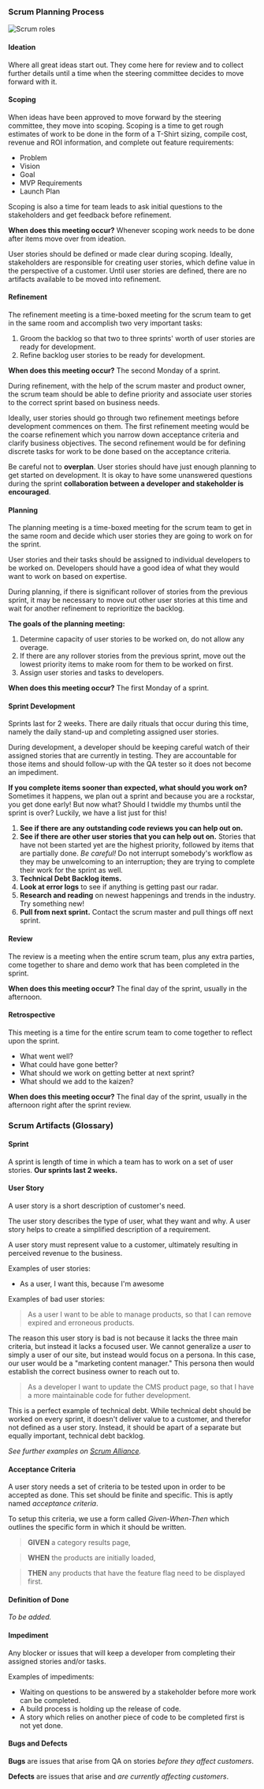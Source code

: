 ### Scrum Planning Process
![Scrum roles](../images/scrum-process.png)

#### Ideation
Where all great ideas start out. They come here for review and to collect further details until a time when the steering committee decides to move forward with it.

#### Scoping
When ideas have been approved to move forward by the steering committee, they move into scoping. Scoping is a time to get rough estimates of work to be done in the form of a T-Shirt sizing, compile cost, revenue and ROI information, and complete out feature requirements:

* Problem
* Vision
* Goal
* MVP Requirements
* Launch Plan

Scoping is also a time for team leads to ask initial questions to the stakeholders and get feedback before refinement.

**When does this meeting occur?** Whenever scoping work needs to be done after items move over from ideation.

User stories should be defined or made clear during scoping. Ideally, stakeholders are responsible for creating user stories, which define value in the perspective of a customer. Until user stories are defined, there are no artifacts available to be moved into refinement.

#### Refinement
The refinement meeting is a time-boxed meeting for the scrum team to get in the same room and accomplish two very important tasks:

1. Groom the backlog so that two to three sprints' worth of user stories are ready for development.
2. Refine backlog user stories to be ready for development.

**When does this meeting occur?** The second Monday of a sprint.

During refinement, with the help of the scrum master and product owner, the scrum team should be able to define priority and associate user stories to the correct sprint based on business needs.

Ideally, user stories should go through two refinement meetings before development commences on them. The first refinement meeting would be the coarse refinement which you narrow down acceptance criteria and clarify business objectives. The second refinement would be for defining discrete tasks for work to be done based on the acceptance criteria.

Be careful not to **overplan**. User stories should have just enough planning to get started on development. It is okay to have some unanswered questions during the sprint **collaboration between a developer and stakeholder is encouraged**.

#### Planning
The planning meeting is a time-boxed meeting for the scrum team to get in the same room and decide which user stories they are going to work on for the sprint.

User stories and their tasks should be assigned to individual developers to be worked on. Developers should have a good idea of what they would want to work on based on expertise.

During planning, if there is significant rollover of stories from the previous sprint, it may be necessary to move out other user stories at this time and wait for another refinement to reprioritize the backlog.

**The goals of the planning meeting:**
1. Determine capacity of user stories to be worked on, do not allow any overage.
2. If there are any rollover stories from the previous sprint, move out the lowest priority items to make room for them to be worked on first.
3. Assign user stories and tasks to developers.

**When does this meeting occur?** The first Monday of a sprint.

#### Sprint Development
Sprints last for 2 weeks. There are daily rituals that occur during this time, namely the daily stand-up and completing assigned user stories.

During development, a developer should be keeping careful watch of their assigned stories that are currently in testing. They are accountable for those items and should follow-up with the QA tester so it does not become an impediment.

**If you complete items sooner than expected, what should you work on?**
Sometimes it happens, we plan out a sprint and because you are a rockstar, you get done early! But now what? Should I twiddle my thumbs until the sprint is over? Luckily, we have a list just for this!

1. **See if there are any outstanding code reviews you can help out on.**
2. **See if there are other user stories that you can help out on.** Stories that have not been started yet are the highest priority, followed by items that are partially done. *Be careful!* Do not interrupt somebody's workflow as they may be unwelcoming to an interruption; they are trying to complete their work for the sprint as well.
3. **Technical Debt Backlog items.**
4. **Look at error logs** to see if anything is getting past our radar.
5. **Research and reading** on newest happenings and trends in the industry. Try something new!
6. **Pull from next sprint.** Contact the scrum master and pull things off next sprint.

#### Review
The review is a meeting when the entire scrum team, plus any extra parties, come together to share and demo work that has been completed in the sprint.

**When does this meeting occur?** The final day of the sprint, usually in the afternoon.

#### Retrospective
This meeting is a time for the entire scrum team to come together to reflect upon the sprint.

* What went well?
* What could have gone better?
* What should we work on getting better at next sprint?
* What should we add to the kaizen?

**When does this meeting occur?** The final day of the sprint, usually in the afternoon right after the sprint review.


### Scrum Artifacts (Glossary)

#### Sprint
A sprint is length of time in which a team has to work on a set of user stories. **Our sprints last 2 weeks.**

#### User Story
A user story is a short description of customer's need.

The user story describes the type of user, what they want and why. A user story helps to create a simplified description of a requirement.

A user story must represent value to a customer, ultimately resulting in perceived revenue to the business.

Examples of user stories:
* As a user, I want this, because I'm awesome

Examples of bad user stories:
> As a user I want to be able to manage products, so that I can remove expired and erroneous products.

The reason this user story is bad is not because it lacks the three main criteria, but instead it lacks a focused user. We cannot generalize a *user* to simply a user of our site, but instead would focus on a persona. In this case, our user would be a "marketing content manager." This persona then would establish the correct business owner to reach out to.

> As a developer I want to update the CMS product page, so that I have a more maintainable code for futher development.

This is a perfect example of technical debt. While technical debt should be worked on every sprint, it doesn't deliver value to a customer, and therefor not defined as a user story. Instead, it should be apart of a separate but equally important, technical debt backlog.

*See further examples on [Scrum Alliance](https://www.scrumalliance.org/community/articles/2011/august/5-common-mistakes-we-make-writing-user-stories).*

#### Acceptance Criteria
A user story needs a set of criteria to be tested upon in order to be accepted as done. This set should be finite and specific. This is aptly named *acceptance criteria*.

To setup this criteria, we use a form called *Given-When-Then* which outlines the specific form in which it should be written.

> **GIVEN** a category results page,

> **WHEN** the products are initially loaded,

> **THEN** any products that have the feature flag need to be displayed first.

#### Definition of Done
*To be added.*

#### Impediment
Any blocker or issues that will keep a developer from completing their assigned stories and/or tasks.

Examples of impediments:
* Waiting on questions to be answered by a stakeholder before more work can be completed.
* A build process is holding up the release of code.
* A story which relies on another piece of code to be completed first is not yet done.

#### Bugs and Defects
**Bugs** are issues that arise from QA on stories *before they affect customers*.

**Defects** are issues that arise and *are currently affecting customers*.